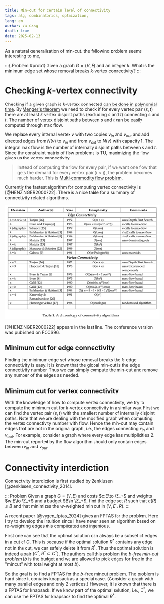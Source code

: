 ```yaml
---
title: Min-cut for certain level of connectivity
tags: alg, combinatorics, optmization, 
lang: en
author: Yu Cong
draft: true
date: 2025-02-13
---
```


As a natural generalization of min-cut, the following problem seems interesting to me,

:::{.Problem #prob1}
Given a graph $G=(V,E)$ and an integer $k$. What is the minimum edge set whose removal breaks $k$-vertex connectivity?
:::

# Checking $k$-vertex connectivity

Checking if a given graph is $k$-vertex connected [can be done in polynomial time](https://en.wikipedia.org/wiki/K-vertex-connected_graph#Computational_complexity).
By [Menger's theorem](https://en.wikipedia.org/wiki/Menger%27s_theorem) we need to check if for every vertex pair $(s,t)$ there are at least $k$ vertex disjoint paths (excluding $s$ and $t$) connecting $s$ and $t$. The number of vertex disjoint paths between $s$ and $t$ can be easily computed through max flow. 
<!-- Duplicate every vertex except $s$ and $t$ and connect an directed edge with capacity 1 between every pair of new vertices. The capacity is 1 for all edges.  -->
We replace every internal vertex $v$ with two copies $v_{in}$ and $v_{out}$ and add directed edges from $N(v)$ to $v_{in}$ and from $v_{out}$ to $N(v)$ with capacity 1. The integral max flow is the number of internally disjoint paths between $s$ and $t$. 
Since the constraint matrix of flow problems is TU, maximizing the flow gives us the vertex connectivity.

> Instead of computing the flow for every pair, if we want one flow that gets the demand for every vertex pair $(i<j)$, the problem becomes much harder. This is [Multi-commodity flow problem](https://en.wikipedia.org/wiki/Multi-commodity_flow_problem).

Currently the fastest algorithm for computing vertex connectivity is [@HENZINGER2000222].
There is a nice table for a summary of connectivity related algorithms.

![image courtesy of Abdol–Hossein Esfahanian. [link](http://www.cse.msu.edu/~esfahani/book_chapter/Graph_connectivity_chapter.pdf)](/images/vertex_connectivity_cut/table.png)

[@HENZINGER2000222] appears in the last line. The conference version was published on FOCS96.

## Minimum cut for edge connectivity

Finding the minimum edge set whose removal breaks the $k$-edge connectivity is easy. It is known that the global min-cut is the edge connectivity number. Thus we can simply compute the min-cut and remove any number of the edges as needed.

## Minimum cut for vertex connectivity

With the knowledge of how to compute vertex connectivity, we try to compute the minimum cut for $k$-vertex connectivity in a similar way. First we can find the vertex pair $(s,t)$ with the smallest number of internally disjoint paths. Note that we are dealing with the modified graph when computing the vertex connectivity number with flow. Hence the min-cut may contain edges that are not in the original graph, i.e., the edges connecting $v_{in}$ and $v_{out}$. For example, consider a graph where every edge has multiplicities 2. The min-cut reported by the flow algorithm should only contain edges between $v_{in}$ and $v_{out}$.

# Connectivity interdiction

Connectivity interdiction is first studied by Zenklusen [@zenklusen_connectivity_2014].

::: Problem
Given a graph $G=(V,E)$ and costs $c:E\to \Z_+$ and weights $w:E\to \Z_+$ and a budget $B\in \Z_+$, find the edge set $R$ such that $c(R)\leq B$ and that minimizes the $w$-weighted min cut in $(V,E\setminus R)$.
:::


A recent paper [@vygen_fptas_2024] gives an FPTAS for the problem. Here I try to develop the intuition since I have never seen an algorithm based on re-weighting edges this complicated and ingenious.

First one can see that the optimal solution can always be a subset of edges in a cut of $G$. This is because if the optimal solution $R^*$ contains any edge not in the cut, we can safely delete it from $R^*$. Thus the optimal solution is indeed a pair $(C^*,R^*\subset C^*)$. The authors call this problem the *$b$-free min-cut problem* ($b$ is the budget and we are allowed to pick edges for free in the "mincut" with total weight at most $b$).

So the goal is to find a FPTAS for the $b$-free mincut problem. The problem is hard since it contains knapsack as a special case. (Consider a graph with many parallel edges and only 2 vertices.) However, it is known that there is a FPTAS for knapsack. If we know part of the optimal solution, i.e., $C^*$, we can use the FPTAS for knapsack to find the optimal $R^*$.

